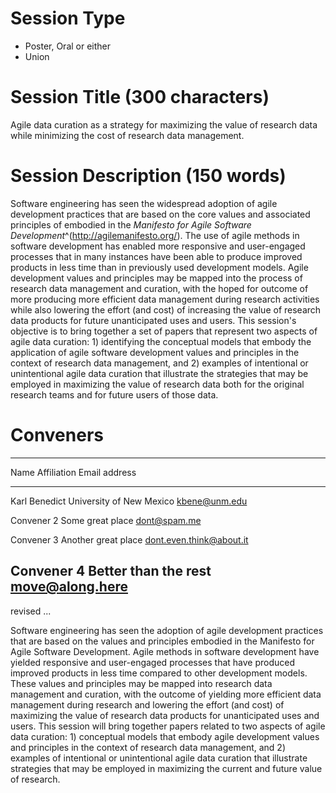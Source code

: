 # Session Type

* Poster, Oral or either
* Union

# Session Title (300 characters)

Agile data curation as a strategy for maximizing the value of research data while minimizing the cost of research data management.

# Session Description (150 words)

Software engineering has seen the widespread adoption of agile development practices that are based on the core values and associated principles of embodied in the *Manifesto for Agile Software Development*^(http://agilemanifesto.org/). The use of agile methods in software development has enabled more responsive and user-engaged processes that in many instances have been able to produce improved products in less time than in previously used development models. Agile development values and principles may be mapped into the process of research data management and curation, with the hoped for outcome of more producing more efficient data management during research activities while also lowering the effort (and cost) of increasing the value of research data products for future unanticipated uses and users. This session's objective is to bring together a set of papers that represent two aspects of agile data curation: 1) identifying the conceptual models that embody the application of agile software development values and principles in the context of research data management, and 2) examples of intentional or unintentional agile data curation that illustrate the strategies that may be employed in maximizing the value of research data both for the original research teams and for future users of those data. 

# Conveners

-----------------------------------------------------------------------------------
Name                  Affiliation                 Email address
--------------------- --------------------------- ---------------------------------
Karl Benedict         University of New Mexico    kbene@unm.edu

Convener 2            Some great place            dont@spam.me

Convener 3            Another great place         dont.even.think@about.it

Convener 4            Better than the rest        move@along.here
-----------------------------------------------------------------------------------

revised ...

Software engineering has seen the adoption of agile development practices that are based on the values and principles embodied in the Manifesto for Agile Software Development. Agile methods in software development have yielded responsive and user-engaged processes that have produced improved products in less time compared to other development models. These values and principles may be mapped into research data management and curation, with the outcome of yielding more efficient data management during research and lowering the effort (and cost) of maximizing the value of research data products for unanticipated uses and users. This session will bring together papers related to two aspects of agile data curation: 1) conceptual models that embody agile development values and principles in the context of research data management, and 2) examples of intentional or unintentional agile data curation that illustrate strategies that may be employed in maximizing the current and future value of research.